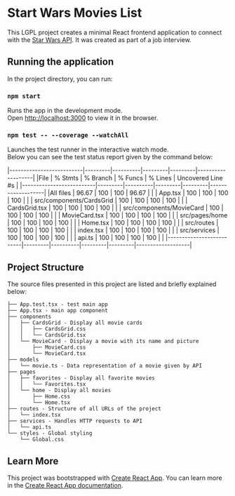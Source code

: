 # Start Wars Movies List
This LGPL project creates a minimal React frontend application to connect with the [Star Wars API](https://swapi.dev/).
It was created as part of a job interview.


## Running the application

In the project directory, you can run:

### `npm start`
Runs the app in the development mode.\
Open [http://localhost:3000](http://localhost:3000) to view it in the browser.

### `npm test -- --coverage --watchAll`
Launches the test runner in the interactive watch mode.\
Below you can see the test status report given by the command below:

|--------------------------|---------|----------|---------|---------|-------------------|
|File                      | % Stmts | % Branch | % Funcs | % Lines | Uncovered Line #s |
|--------------------------|---------|----------|---------|---------|-------------------|
|All files                 |   96.67 |      100 |     100 |   96.67 |                   |
|  App.tsx                 |     100 |      100 |     100 |     100 |                   |
| src/components/CardsGrid |     100 |      100 |     100 |     100 |                   |
|  CardsGrid.tsx           |     100 |      100 |     100 |     100 |                   |
| src/components/MovieCard |     100 |      100 |     100 |     100 |                   |
|  MovieCard.tsx           |     100 |      100 |     100 |     100 |                   |
| src/pages/home           |     100 |      100 |     100 |     100 |                   |
|  Home.tsx                |     100 |      100 |     100 |     100 |                   |
| src/routes               |     100 |      100 |     100 |     100 |                   |
|  index.tsx               |     100 |      100 |     100 |     100 |                   |
| src/services             |     100 |      100 |     100 |     100 |                   |
|  api.ts                  |     100 |      100 |     100 |     100 |                   |
|--------------------------|---------|----------|---------|---------|-------------------|


## Project Structure
The source files presented in this project are listed and briefly explained below:
```
├── App.test.tsx - test main app
├── App.tsx - main app component
├── components
│   ├── CardsGrid - Display all movie cards
│   │   ├── CardsGrid.css
│   │   └── CardsGrid.tsx
│   └── MovieCard - Display a movie with its name and picture
│       ├── MovieCard.css
│       └── MovieCard.tsx
├── models
│   └── movie.ts - Data representation of a movie given by API
├── pages
│   ├── favorites - Display all favorite movies
│   │   └── Favorites.tsx
│   └── home - Display all movies
│       ├── Home.css
│       └── Home.tsx
├── routes - Structure of all URLs of the project
│   └── index.tsx
├── services - Handles HTTP requests to API
│   └── api.ts
└── styles - Global styling
    └── Global.css
```


## Learn More
This project was bootstrapped with [Create React App](https://github.com/facebook/create-react-app).
You can learn more in the [Create React App documentation](https://facebook.github.io/create-react-app/docs/getting-started).
